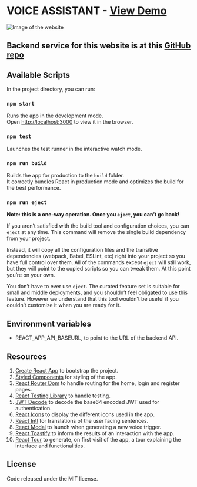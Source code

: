 # VOICE ASSISTANT - [View Demo](https://my-voice-assistant.netlify.app/)

![Image of the website](https://leandro-suero.github.io/img/Assistant.png)

## Backend service for this website is at this [GitHub repo](https://github.com/Leandro-Suero/portfolio-voice-node)

## Available Scripts

In the project directory, you can run:

### `npm start`

Runs the app in the development mode.<br />
Open [http://localhost:3000](http://localhost:3000) to view it in the browser.

### `npm test`

Launches the test runner in the interactive watch mode.<br />

### `npm run build`

Builds the app for production to the `build` folder.<br />
It correctly bundles React in production mode and optimizes the build for the best performance.

### `npm run eject`

**Note: this is a one-way operation. Once you `eject`, you can’t go back!**

If you aren’t satisfied with the build tool and configuration choices, you can `eject` at any time. This command will remove the single build dependency from your project.

Instead, it will copy all the configuration files and the transitive dependencies (webpack, Babel, ESLint, etc) right into your project so you have full control over them. All of the commands except `eject` will still work, but they will point to the copied scripts so you can tweak them. At this point you’re on your own.

You don’t have to ever use `eject`. The curated feature set is suitable for small and middle deployments, and you shouldn’t feel obligated to use this feature. However we understand that this tool wouldn’t be useful if you couldn’t customize it when you are ready for it.

## Environment variables

- REACT_APP_API_BASEURL, to point to the URL of the backend API. 

## Resources

1. [Create React App](https://github.com/facebook/create-react-app) to bootstrap the project.
2. [Styled Components](https://styled-components.com/) for styling of the app.
7. [React Router Dom](https://www.npmjs.com/package/react-router-dom) to handle routing for the home, login and register pages.
8. [React Testing Library](https://www.npmjs.com/package/@testing-library/react) to handle testing.
9. [JWT Decode](https://www.npmjs.com/package/jwt-decode) to decode the base64 encoded JWT used for authentication.
10. [React Icons](https://react-icons.github.io/react-icons/) to display the different icons used in the app.
11. [React Intl](https://www.npmjs.com/package/react-intl) for translations of the user facing sentences.
12. [React Modal](https://www.npmjs.com/package/react-modal) to launch when generating a new voice trigger.
13. [React Toastify](https://www.npmjs.com/package/react-toastify) to inform the results of an interaction with the app.
14. [React Tour](https://reactour.js.org/) to generate, on first visit of the app, a tour explaining the interface and functionalities.

## License

Code released under the MIT license.